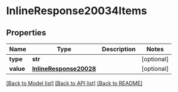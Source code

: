 # InlineResponse20034Items

## Properties
Name | Type | Description | Notes
------------ | ------------- | ------------- | -------------
**type** | **str** |  | [optional] 
**value** | [**InlineResponse20028**](InlineResponse20028.md) |  | [optional] 

[[Back to Model list]](../README.md#documentation-for-models) [[Back to API list]](../README.md#documentation-for-api-endpoints) [[Back to README]](../README.md)


